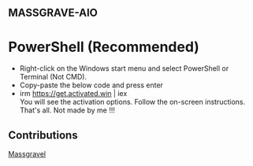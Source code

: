 ## MASSGRAVE-AIO
# PowerShell (Recommended)
-  Right-click on the Windows start menu and select PowerShell or Terminal (Not CMD).
-  Copy-paste the below code and press enter
-  irm https://get.activated.win | iex <br>
You will see the activation options. Follow the on-screen instructions.
That's all.
Not made by me !!!
## Contributions
[Massgravel](https://github.com/massgravel/Microsoft-Activation-Scripts)

